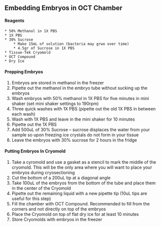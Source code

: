 
## Embedding Embryos in OCT Chamber

#### Reagents
	* 50% Methanol in 1X PBS
	* 1X PBS
	* 30% Sucrose
		* Make 15mL of solution (bacteria may grwo over time)
		* 4.5gr of Sucrose in 1X PBS
	* Tissue-Tek Cryomold
	* OCT Compound
	* Dry Ice

#### Prepping Embryos
  1.	Embryos are stored in methanol in the freezer
  2.	Pipette out the methanol in the embryo tube without sucking up the embryos
  3.	Wash embryos with 50% methanol in 1X PBS for five minutes in mini shaker (set mini shaker settings to 190rpm)
  4.	Three quick washes with 1X PBS (pipette out the old 1X PBS in between each wash)
  5.	Wash with 1X PBS and leave in the mini shaker for 10 minutes
  6.	Pipette out the 1X PBS
  7.	Add 500uL of 30% Sucrose – sucrose displaces the water from your sample so upon freezing ice crystals do not form in your tissue
  8.	Leave the embryos with 30% sucrose for 2 hours in the fridge

#### Putting Embryos In Cryomold
  1.	Take a cyromold and use a gasket as a stencil to mark the middle of the cryomold. This will be the only area where you will want to place your embryos during cryosectioning
  2.	Cut the bottom of a 200uL tip at a diagonal angle
  3.    Take 100uL of the embryos from the bottom of the tube and place them in the center of the Cryomold
  4.    Pipette out the remaining liquid with a new pipette tip (10uL tips are useful for this step)
  5.  	Fill the chamber with OCT Compound. Recommended to fill from the corners and not directly on top of the embryos
  6.	Place the Cryomold on top of flat dry ice for at least 10 minutes
  7.	Store Cryomolds with embryos in the freezer 